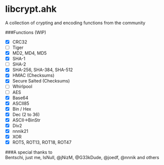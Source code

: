 libcrypt.ahk
============

A collection of crypting and encoding functions from the community

###Functions (WIP)  
- [x] CRC32
- [ ] Tiger
- [x] MD2, MD4, MD5
- [x] SHA-1
- [ ] SHA-2
- [x] SHA-256, SHA-384, SHA-512
- [x] HMAC (Checksums)
- [x] Secure Salted (Checksums)
- [ ] Whirlpool
- [ ] AES
- [x] Base64
- [x] ASCII85
- [x] Bin / Hex
- [x] Dec (2 to 36)
- [x] ASCII->BinStr
- [x] Div2
- [x] nnnik21
- [x] XOR
- [x] ROT5, ROT13, ROT18, ROT47

###A special thanks to  
Bentschi, just me, IsNull, @jNizM, @G33kDude, @joedf, @nnnik and others
